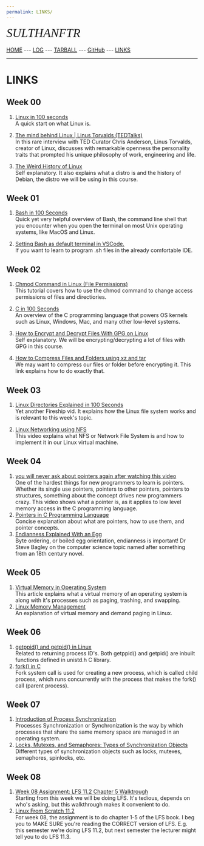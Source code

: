 ```yaml
---
permalink: LINKS/
---
```

<span style="font-style:italic; font-size:32px; font-family:timesnewroman;">SULTHANFTR</span>
<br><br>
[HOME](https://sulthanftr.github.io/os222/) ---
[LOG](https://sulthanftr.github.io/os222/TXT/mylog.txt) ---
[TARBALL](https://os.vlsm.org/Log/sulthanftr.tar.bz2.txt) ---
[GitHub](https://github.com/sulthanftr/os222) ---
[LINKS](https://sulthanftr.github.io/os222/LINKS/)
<br>
<hr>

# LINKS
## Week 00
1. [Linux in 100 seconds](https://youtu.be/rrB13utjYV4)<br>
A quick start on what Linux is.

2. [The mind behind Linux | Linus Torvalds (TEDTalks)](https://youtu.be/o8NPllzkFhE)<br>
In this rare interview with TED Curator Chris Anderson, Linus Torvalds, creator of Linux, discusses with remarkable openness the personality traits that prompted his unique philosophy of work, engineering and life.

3. [The Weird History of Linux](https://youtu.be/ShcR4Zfc6Dw)<br>
Self explanatory. It also explains what a distro is and the history of Debian, the distro we will be using in this course.

## Week 01
1. [Bash in 100 Seconds](https://youtu.be/I4EWvMFj37g)<br>
Quick yet very helpful overview of Bash, the command line shell that you encounter when you open the terminal on most Unix operating systems, like MacOS and Linux.

2. [Setting Bash as default terminal in VSCode.](https://stackoverflow.com/a/50527994)<br>
If you want to learn to program .sh files in the already comfortable IDE.

## Week 02
1. [Chmod Command in Linux (File Permissions)](linuxize.com/post/chmod-command-in-linux)<br>
This tutorial covers how to use the chmod command to change access permissions of files and directiories.

2. [C in 100 Seconds](youtube.com/watch?v=U3aXWizDbQ4)<br>
An overview of the C programming language that powers OS kernels such as Linux, Windows, Mac, and many other low-level systems.

3. [How to Encrypt and Decrypt Files With GPG on Linux](https://www.howtogeek.com/427982/how-to-encrypt-and-decrypt-files-with-gpg-on-linux/)<br>
Self explanatory. We will be encrypting/decrypting a lot of files with GPG in this course.

4. [How to Compress Files and Folders using xz and tar](https://www.cyberciti.biz/faq/compress-the-whole-directory-using-xz-and-tar/)<br>
We may want to compress our files or folder before encrypting it. This link explains how to do exactly that.

## Week 03
1. [Linux Directories Explained in 100 Seconds](https://youtu.be/42iQKuQodW4)<br>
Yet another Fireship vid. It explains how the Linux file system works and is relevant to this week's topic.

2. [Linux Networking using NFS](https://youtu.be/5SoCOnU3J34)<br>
This video explains what NFS or Network File System is and how to implement it in our Linux virtual machine.

## Week 04
1. [you will never ask about pointers again after watching this video](https://youtu.be/NcaiHcBvDR4)<br>
One of the hardest things for new programmers to learn is pointers. Whether its single use pointers, pointers to other pointers, pointers to structures, something about the concept drives new programmers crazy. This video shows what a pointer is, as it applies to low level memory access in the C programming language.
2. [Pointers in C Programming Language](https://www.tutorialspoint.com/cprogramming/c_pointers.htm)<br>
Concise explanation about what are pointers, how to use them, and pointer concepts.
3. [Endianness Explained With an Egg](https://youtu.be/NcaiHcBvDR4)<br>
Byte ordering, or boiled egg orientation, endianness is important! Dr Steve Bagley on the computer science topic named after something from an 18th century novel.

## Week 05
1. [Virtual Memory in Operating System](https://www.geeksforgeeks.org/virtual-memory-in-operating-system/)<br>
This article explains what a virtual memory of an operating system is along with it's processes such as paging, trashing, and swapping.
2. [Linux Memory Management](https://www.thegeekstuff.com/2012/02/linux-memory-management/)<br>
An explanation of virtual memory and demand paging in Linux.

## Week 06
1. [getppid() and getpid() in Linux](https://www.geeksforgeeks.org/getppid-getpid-linux/)<br>
Related to returning process ID's. Both getppid() and getpid() are inbuilt functions defined in unistd.h C library.
2. [fork() in C](https://www.geeksforgeeks.org/fork-system-call/)<br>
Fork system call is used for creating a new process, which is called child process, which runs concurrently with the process that makes the fork() call (parent process). 

## Week 07
1. [Introduction of Process Synchronization](https://www.geeksforgeeks.org/introduction-of-process-synchronization/)<br>
Processes Synchronization or Synchronization is the way by which processes that share the same memory space are managed in an operating system.
2. [Locks, Mutexes, and Semaphores: Types of Synchronization Objects](https://www.justsoftwaresolutions.co.uk/threading/locks-mutexes-semaphores.html)<br>
Different types of synchronization objects such as locks, mutexes, semaphores, spinlocks, etc.

## Week 08
1. [Week 08 Assignment: LFS 11.2 Chapter 5 Walktrough](https://youtu.be/0EwMnskxIZM)<br>
Starting from this week we will be doing LFS. It's tedious, depends on who's asking, but this walkthrough makes it convenient to do.
2. [Linux From Scratch 11.2](https://www.linuxfromscratch.org/lfs/view/11.2/index.html)<br>
For week 08, the assignment is to do chapter 1-5 of the LFS book. I beg you to MAKE SURE you're reading the CORRECT version of LFS. E.g. this semester we're doing LFS 11.2, but next semester the lecturer might tell you to do LFS 11.3.
